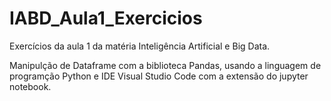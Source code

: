 # IABD_Aula1_Exercicios
Exercícios da aula 1 da  matéria Inteligência Artificial e Big Data.

Manipulção de Dataframe com a biblioteca Pandas, usando a linguagem de programção Python e IDE Visual Studio Code com a extensão do jupyter notebook.
